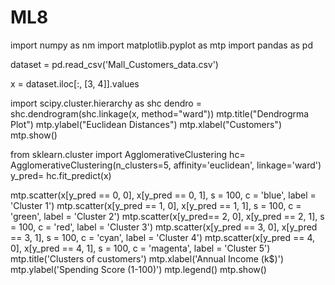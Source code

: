 # ML8
import numpy as nm
import matplotlib.pyplot as mtp 
import pandas as pd

dataset = pd.read_csv('Mall_Customers_data.csv')

x = dataset.iloc[:, [3, 4]].values

import scipy.cluster.hierarchy as shc
dendro = shc.dendrogram(shc.linkage(x, method="ward")) 
mtp.title("Dendrogrma Plot")
mtp.ylabel("Euclidean Distances") 
mtp.xlabel("Customers") 
mtp.show()

from sklearn.cluster import AgglomerativeClustering
hc= AgglomerativeClustering(n_clusters=5, affinity='euclidean', linkage='ward') y_pred= hc.fit_predict(x)

mtp.scatter(x[y_pred == 0, 0], x[y_pred == 0, 1], s = 100, c = 'blue', label = 'Cluster 1')
mtp.scatter(x[y_pred == 1, 0], x[y_pred == 1, 1], s = 100, c = 'green', label = 'Cluster 2')
mtp.scatter(x[y_pred== 2, 0], x[y_pred == 2, 1], s = 100, c = 'red', label = 'Cluster 3')
mtp.scatter(x[y_pred == 3, 0], x[y_pred == 3, 1], s = 100, c = 'cyan', label = 'Cluster 4')
mtp.scatter(x[y_pred == 4, 0], x[y_pred == 4, 1], s = 100, c = 'magenta', label = 'Cluster 5') 
mtp.title('Clusters of customers')
mtp.xlabel('Annual Income (k$)') 
mtp.ylabel('Spending Score (1-100)') 
mtp.legend()
mtp.show()
